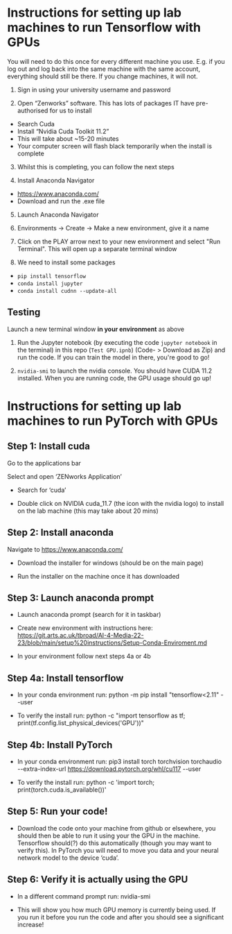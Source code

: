# Instructions for setting up lab machines to run Tensorflow with GPUs

You will need to do this once for every different machine you use. E.g. if you log out and log back into the same machine with the same account, everything should still be there. If you change machines, it will not. 

1.  Sign in using your university username and password

2. Open “Zenworks” software. This has lots of packages IT have pre-authorised for us to install
 *  Search Cuda
 *  Install “Nvidia Cuda Toolkit 11.2”
 *  This will take about ~15-20 minutes
 *  Your computer screen will flash black temporarily when the install is complete

3. Whilst this is completing, you can follow the next steps

4. Install Anaconda Navigator 
 *  https://www.anaconda.com/
 *  Download and run the .exe file 

5. Launch Anaconda Navigator

6. Environments -> Create -> Make a new environment, give it a name

7. Click on the PLAY arrow next to your new environment and select "Run Terminal". This will open up a separate terminal window 

8. We need to install some packages

* ``pip install tensorflow``
* ``conda install jupyter``
* ``conda install cudnn --update-all``

## Testing

Launch a new terminal window **in your environment** as above

1. Run the Jupyter notebook (by executing the code ``jupyter notebook`` in the terminal) in this repo (``Test GPU.ipnb``) (Code- > Download as Zip) and run the code. If you can train the model in there, you're good to go!

2. ``nvidia-smi`` to launch the nvidia console. You should have CUDA 11.2 installed. When you are running code, the GPU usage should go up!

# Instructions for setting up lab machines to run PyTorch with GPUs

## Step 1: Install cuda
Go to the applications bar

Select and open ‘ZENworks Application’

* Search for ‘cuda’

* Double click on NVIDIA cuda_11.7 (the icon with the nvidia logo) to install on the lab machine (this may take about 20 mins)

## Step 2: Install anaconda

Navigate to https://www.anaconda.com/

* Download the installer for windows (should be on the main page)

* Run the installer on the machine once it has downloaded

## Step 3: Launch anaconda prompt

* Launch anaconda prompt (search for it in taskbar)

* Create new environment with instructions here: https://git.arts.ac.uk/tbroad/AI-4-Media-22-23/blob/main/setup%20instructions/Setup-Conda-Enviroment.md

* In your environment follow next steps 4a or 4b

## Step 4a: Install tensorflow

* In your conda environment run: python -m pip install "tensorflow<2.11" --user

* To verify the install run: python -c "import tensorflow as tf; print(tf.config.list_physical_devices('GPU'))"

## Step 4b: Install PyTorch

* In your conda environment run: pip3 install torch torchvision torchaudio --extra-index-url https://download.pytorch.org/whl/cu117 --user

* To verify the install run: python -c 'import torch; print(torch.cuda.is_available())'

## Step 5: Run your code!

* Download the code onto your machine from github or elsewhere, you should then be able to run it using your the GPU in the machine. Tensorflow should(?) do this automatically (though you may want to verify this). In PyTorch you will need to move you data and your neural network model to the device ‘cuda’.

## Step 6: Verify it is actually using the GPU

* In a different command prompt run: nvidia-smi

* This will show you how much GPU memory is currently being used. If you run it before you run the code and after you should see a significant increase!
